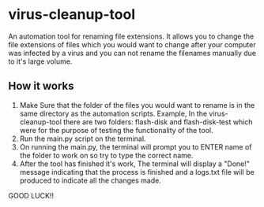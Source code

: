 # virus-cleanup-tool
An automation tool for renaming file extensions.
It allows you to change the file extensions of files which you would want to change after your computer was infected by a virus and you can not rename the filenames manually due to it's large volume.

## How it works
1. Make Sure that the folder of the files you would want to rename is in the same directory as the automation scripts. Example, In the virus-cleanup-tool there are two folders: flash-disk and flash-disk-test which were for the purpose of testing the functionality of the tool.
2. Run the main.py script on the terminal.
3. On running the main.py, the terminal will prompt you to ENTER name of the folder to work on so try to type the correct name.
4. After the tool has finished it's work, The terminal will display a "Done!" message indicating that the process is finished and a logs.txt file will be produced to indicate all the changes made.

GOOD LUCK!!
